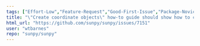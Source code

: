 ```yaml
---
tags: ["Effort-Low","Feature-Request","Good-First-Issue","Package-Novice","Priority-Low","astronomy","astropy","hacktoberfest","python","solar","solar-physics","sun","sunpy"]
title: "\"Create coordinate objects\" how-to guide should show how to creat coordinate with custom observer"
html_url: "https://github.com/sunpy/sunpy/issues/7151"
user: "wtbarnes"
repo: "sunpy/sunpy"
---
```


